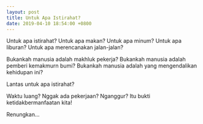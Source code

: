 ```yaml
---
layout: post
title: Untuk Apa Istirahat?
date: 2019-04-10 18:54:00 +0800
---
```


Untuk apa istirahat? Untuk apa makan? Untuk apa minum? Untuk apa liburan? Untuk apa merencanakan jalan-jalan?

Bukankah manusia adalah makhluk pekerja? Bukankah manusia adalah pemberi kemakmurn bumi? Bukankah manusia adalah yang mengendalikan kehidupan ini?

Lantas untuk apa istirahat?

Waktu luang? Nggak ada pekerjaan? Nganggur? Itu bukti ketidakbermanfaatan kita!

Renungkan...